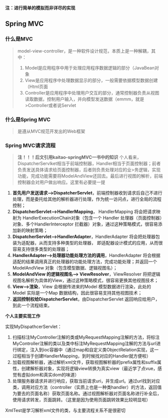 **注：进行简单的模拟而非详尽的实现**

## Spring MVC

### 什么是MVC

>model-view-controller，是一种软件设计规范，本质上是一种解耦，其中：
>
>1. Model是应用程序中用于处理应用程序数据逻辑的部分（JavaBean对象
>2. View是应用程序中处理数据显示的部分，一般需要依据模型数据创建（Html页面
>3. Controller是应用程序中处理用户交互的部分，通常控制器负责从视图读取数据，控制用户输入，并向模型发送数据（emmm，就是>Controller或者说Servlet


### 什么是Spring MVC

>是遵从MVC规范开发出的Web框架

### Spring MVC请求流程

>**注！！！后文引用kaitao-springMVC一书中的知识**
>个人看来，DispatcherServlket相当于前端控制器，Handler相当于页面控制器；前者负责发送具体请求给页面控制器，后者则负责处理对应的业>务逻辑，实现功能，完成功能需要将ModelAndView还回去。最后进行视图的解析，前端控制器会对用户做出响应。这里有必要提一提


1. **首先用户发送请求——>DispatcherServlet**，前端控制器收到请求后自己不进行处理，而是委托给其他的解析器进行处理，作为统一访问点，进行全局的流程控制；
2. **DispatcherServlet——>HandlerMapping**， HandlerMapping 将会把请求映射为 HandlerExecutionChain对象（包含一个 Handler 处理器（页面控制器）对象、多个HandlerInterceptor 拦截器）对象，通过这种策略模式，很容易添加新的映射策略；
3. **DispatcherServlet——>HandlerAdapter**，HandlerAdapter 将会把处理器包装为适配器，从而支持多种类型的处理器， 即适配器设计模式的应用，从而很容易支持很多类型的处理器；
4. **HandlerAdapter——>处理器功能处理方法的调用**，HandlerAdapter 将会根据适配的结果调用真正的处理器的功能处理方法，完成功能处理；并返回一个ModelAndView 对象（包含模型数据、逻辑视图名）；
5. **ModelAndView 的逻辑视图名——> ViewResolver**，ViewResolver 将把逻辑视图名解析为具体的View，通过这种策略模式，很容易更换其他视图技术；
6. **View——>渲染**，View 会根据传进来的Model 模型数据进行渲染，此处的Model 实际是一个Map 数据结构，因此很容易支持其他视图技术；
7. **返回控制权给DispatcherServlet**，由DispatcherServlet 返回响应给用户，到此一个流程结束。



**个人主要实现工作**

实现MyDispathcerServlet：

1. 扫描标注MyController注解的类或MyRequestMapping注解的方法，将标注MyController注解的类以及类中标注MyRequestMapping注解的方法与url进行绑定，注入到ioc容器中（通过map和自定义类ObjectRelation实现，这一过程相当于创建HandlerMapping，到时候找对应的Handler就方便啦）
2. 加载视图解析器，通过解析xml文件，获取视图解析器的prefix属性和suffix属性，创建解析器对象，实现将逻辑view转换为真实view（最近学了点vue，感觉有虚拟dom和真实dom的味道）
3. 处理服务器请求并进行响应，获取当前请求uri，并生成url。通过url找到对应类，调用对应方法（controller（实质上也是一种类handler）的方法，返回值为要去的页面名称）获取页面名称。通过视图解析器对页面名称进行补全后，使用请求转发，页面跳转。（这里是因为使用页面跳转效果比较明显啦）

XmlTest是学习解析xml文件的类，与主要流程关系不是很密切
